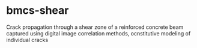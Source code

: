 # bmcs-shear
Crack propagation through a shear zone of a reinforced concrete beam captured using digital image correlation methods, ocnstitutive modeling of individual cracks 

